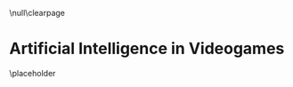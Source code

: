 \null\clearpage

Artificial Intelligence in Videogames
======================================

\placeholder
